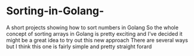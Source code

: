 # Sorting-in-Golang-
A short projects showing how to sort numbers in Golang
So the whole concept of sorting arrays in Golang is pretty exciting and I've decided it might be a great idea to try out this new approach 
There are several ways but I think this one is fairly simple and pretty straight forard 

